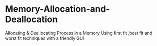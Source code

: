 # Memory-Allocation-and-Deallocation
Allocating &amp; Deallocating Process in a Memory Using first fit ,best fit and worst fit techniques 
with a friendly GUI
